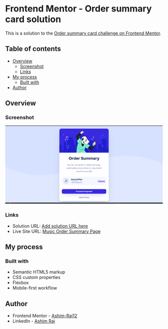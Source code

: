 # Frontend Mentor - Order summary card solution

This is a solution to the [Order summary card challenge on Frontend Mentor](https://www.frontendmentor.io/challenges/order-summary-component-QlPmajDUj).

## Table of contents

- [Overview](#overview)
  - [Screenshot](#screenshot)
  - [Links](#links)
- [My process](#my-process)
  - [Built with](#built-with)
- [Author](#author)

## Overview

### Screenshot

![](/Screenshot.png)

### Links

- Solution URL: [Add solution URL here](https://your-solution-url.com)
- Live Site URL: [Music Order Summary Page](https://order-summary-musicapp.netlify.app/)

## My process

### Built with

- Semantic HTML5 markup
- CSS custom properties
- Flexbox
- Mobile-first workflow


## Author

- Frontend Mentor - [Ashim-Raj12](https://www.frontendmentor.io/profile/Ashim-Raj12)
- LinkedIn - [Ashim Raj](https://www.linkedin.com/in/ashim-raj-26074334b/)
